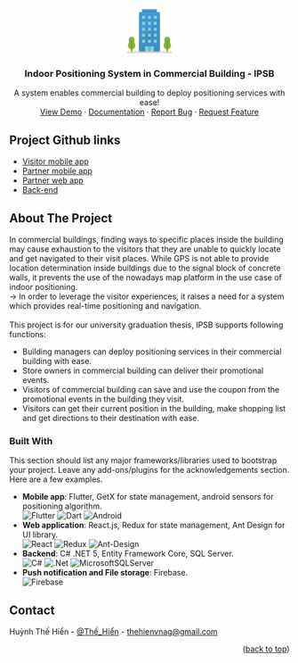 <div id="top"></div>
<!--
*** Thanks for checking out the Best-README-Template. If you have a suggestion
*** that would make this better, please fork the repo and create a pull request
*** or simply open an issue with the tag "enhancement".
*** Don't forget to give the project a star!
*** Thanks again! Now go create something AMAZING! :D
-->


<!-- PROJECT LOGO -->
<br />
<div align="center">
  <a href="https://github.com/othneildrew/Best-README-Template">
    <img src="Images/office-building.png" alt="Logo" width="80" height="80">
  </a>

  <h3 align="center">Indoor Positioning System in Commercial Building - IPSB</h3>

  <p align="center">
    A system enables commercial building to deploy positioning services with ease!
    <br />
    <a href="https://github.com/othneildrew/Best-README-Template">View Demo</a>
    ·
    <a href="https://drive.google.com/drive/folders/1goHPi5oYvqWWzCPbX2U6xPLGayK50ylB">Documentation</a>
    ·
    <a href="https://github.com/thehienvnag/beauty-at-home/issues">Report Bug</a>
    ·
    <a href="https://github.com/thehienvnag/beauty-at-home/issues">Request Feature</a>
  </p>
</div>

<!-- PROJECT GITHUB LINKS -->
## Project Github links
<ul>
  <li>
    <a href="https://github.com/thehienvnag/ipsb_visitor_app">Visitor mobile app</a>
  </li>
  
  <li>
    <a href="https://github.com/thehienvnag/ipsb_partner_app">Partner mobile app</a>
  </li>
  
  <li>
    <a href="https://github.com/thehienvnag/ipsb_partner_web_app">Partner web app</a>
  </li>
  
  <li>
    <a href=https://github.com/krisode/ipsb">Back-end</a>
  </li>
</ul>

<!-- ABOUT THE PROJECT -->
## About The Project

In commercial buildings, finding ways to specific places inside the building may cause exhaustion to the visitors that they are unable to quickly locate and get navigated to their visit places. While GPS is not able to provide location determination inside buildings due to the signal block of concrete walls, it prevents the use of the nowadays map platform in the use case of indoor positioning. 
<br/>
-> In order to leverage the visitor experiences, it raises a need for a system which provides real-time positioning and navigation.
<br/>
<br/>
This project is for our university graduation thesis, IPSB supports following functions:
<br/>
* Building managers can deploy positioning services in their commercial building with ease.
* Store owners in commercial building can deliver their promotional events.
* Visitors of commercial building can save and use the coupon from the promotional events in the 
building they visit.
* Visitors can get their current position in the building, make shopping list and get directions to their 
destination with ease.


### Built With

This section should list any major frameworks/libraries used to bootstrap your project. Leave any add-ons/plugins for the acknowledgements section. Here are a few examples.

* **Mobile app**: Flutter, GetX for state management, android sensors for positioning algorithm. <br/>
![Flutter](https://img.shields.io/badge/Flutter-%2302569B.svg?style=for-the-badge&logo=Flutter&logoColor=white)
![Dart](https://img.shields.io/badge/dart-%230175C2.svg?style=for-the-badge&logo=dart&logoColor=white)
![Android](https://img.shields.io/badge/Android-3DDC84?style=for-the-badge&logo=android&logoColor=white)
* **Web application**: React.js, Redux for state management, Ant Design for UI library.<br/>
![React](https://img.shields.io/badge/react-%2320232a.svg?style=for-the-badge&logo=react&logoColor=%2361DAFB)
![Redux](https://img.shields.io/badge/redux-%23593d88.svg?style=for-the-badge&logo=redux&logoColor=white)
![Ant-Design](https://img.shields.io/badge/-AntDesign-%230170FE?style=for-the-badge&logo=ant-design&logoColor=white)
* **Backend**: C# .NET 5, Entity Framework Core, SQL Server.<br/>
![C#](https://img.shields.io/badge/c%23-%23239120.svg?style=for-the-badge&logo=c-sharp&logoColor=white)
![.Net](https://img.shields.io/badge/.NET-5C2D91?style=for-the-badge&logo=.net&logoColor=white)
![MicrosoftSQLServer](https://img.shields.io/badge/Microsoft%20SQL%20Sever-CC2927?style=for-the-badge&logo=microsoft%20sql%20server&logoColor=white)
* **Push notification and File storage**: Firebase.<br/>
![Firebase](https://img.shields.io/badge/firebase-%23039BE5.svg?style=for-the-badge&logo=firebase)




                                            
<!-- CONTACT -->
## Contact

Huỳnh Thế Hiển - [@Thế_Hiển](https://www.facebook.com/thehienvnag) - thehienvnag@gmail.com

<p align="right">(<a href="#top">back to top</a>)</p>
